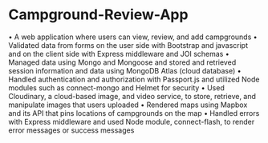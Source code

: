 # Campground-Review-App

• A web application where users can view, review, and add campgrounds
• Validated data from forms on the user side with Bootstrap and javascript and on the client side with Express middleware and JOI schemas • Managed data using Mongo and Mongoose and stored and retrieved session information and data using MongoDB Atlas (cloud database) • Handled authentication and authorization with Passport.js and utilized Node modules such as connect-mongo and Helmet for security
• Used Cloudinary, a cloud-based image, and video service, to store, retrieve, and manipulate images that users uploaded
• Rendered maps using Mapbox and its API that pins locations of campgrounds on the map
• Handled errors with Express middleware and used Node module, connect-flash, to render error messages or success messages
